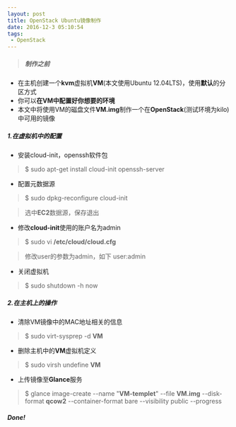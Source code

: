 ```yaml
---
layout: post
title: OpenStack Ubuntu镜像制作
date: 2016-12-3 05:10:54
tags:
 - OpenStack
---
```


>##### **制作之前**
>
* 在主机创建一个**kvm**虚拟机**VM**(本文使用Ubuntu 12.04LTS)，使用**默认**的分区方式
* 你可以**在VM中配置好你想要的环境**
* 本文中将使用VM的磁盘文件**VM.img**制作一个在**OpenStack**(测试环境为kilo)中可用的镜像

##### 1.在虚拟机中的配置
*  安装cloud-init，openssh软件包
>  $ sudo apt-get install cloud-init openssh-server
* 配置元数据源
> $ sudo dpkg-reconfigure cloud-init

  > 选中**EC2**数据源，保存退出

* 修改**cloud-init**使用的账户名为admin
> $ sudo vi **/etc/cloud/cloud.cfg**

  >修改user的参数为admin，如下
>     user:admin

* 关闭虚拟机
> $ sudo shutdown -h now

##### 2.在主机上的操作
* 清除VM镜像中的MAC地址相关的信息
>  $ sudo virt-sysprep -d **VM**

* 删除主机中的**VM**虚拟机定义
> $ sudo virsh undefine **VM**

* 上传镜像至**Glance**服务
> $ glance image-create --name "**VM-templet**" --file  **VM.img** --disk-format **qcow2** --container-format bare --visibility public --progress

##### Done!
